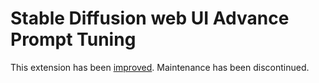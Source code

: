 # Stable Diffusion web UI Advance Prompt Tuning

This extension has been [improved](https://github.com/7eu7d7/DreamArtist-sd-webui-extension). Maintenance has been discontinued.
